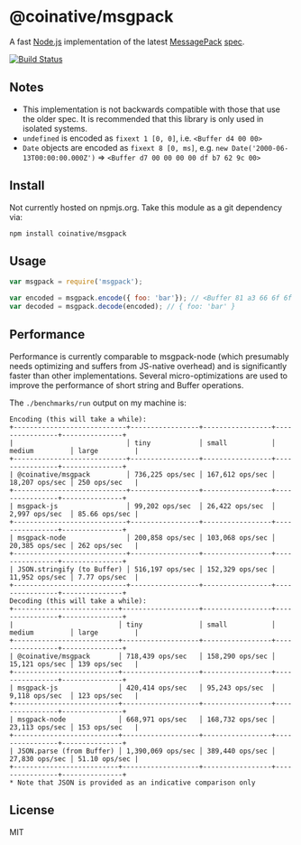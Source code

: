 # @coinative/msgpack

A fast [Node.js](http://nodejs.org) implementation of the latest [MessagePack](http://msgpack.org) [spec](https://github.com/msgpack/msgpack/blob/master/spec.md).

[![Build Status](https://travis-ci.org/coinative/msgpack.svg?branch=master)](https://travis-ci.org/coinative/msgpack)

## Notes

* This implementation is not backwards compatible with those that use the older spec. It is recommended that this library is only used in isolated systems.
* `undefined` is encoded as `fixext 1 [0, 0]`, i.e. `<Buffer d4 00 00>`
* `Date` objects are encoded as `fixext 8 [0, ms]`, e.g. `new Date('2000-06-13T00:00:00.000Z')` => `<Buffer d7 00 00 00 00 df b7 62 9c 00>`

## Install

Not currently hosted on npmjs.org. Take this module as a git dependency via:

```
npm install coinative/msgpack
```

## Usage

```js
var msgpack = require('msgpack');

var encoded = msgpack.encode({ foo: 'bar'}); // <Buffer 81 a3 66 6f 6f a3 62 61 72>
var decoded = msgpack.decode(encoded); // { foo: 'bar' }
```

## Performance

Performance is currently comparable to msgpack-node (which presumably needs optimizing and suffers from JS-native overhead) and is significantly faster than other implementations. Several micro-optimizations are used to improve the performance of short string and Buffer operations.

The `./benchmarks/run` output on my machine is:

```
Encoding (this will take a while):
+----------------------------+-----------------+-----------------+----------------+---------------+
|                            │ tiny            │ small           │ medium         │ large         |
+----------------------------+-----------------+-----------------+----------------+---------------+
| @coinative/msgpack         │ 736,225 ops/sec │ 167,612 ops/sec │ 18,207 ops/sec │ 250 ops/sec   |
+----------------------------+-----------------+-----------------+----------------+---------------+
| msgpack-js                 │ 99,202 ops/sec  │ 26,422 ops/sec  │ 2,997 ops/sec  │ 85.66 ops/sec |
+----------------------------+-----------------+-----------------+----------------+---------------+
| msgpack-node               │ 200,858 ops/sec │ 103,068 ops/sec │ 20,385 ops/sec │ 262 ops/sec   |
+----------------------------+-----------------+-----------------+----------------+---------------+
| JSON.stringify (to Buffer) │ 516,197 ops/sec │ 152,329 ops/sec │ 11,952 ops/sec │ 7.77 ops/sec  |
+----------------------------+-----------------+-----------------+----------------+---------------+
Decoding (this will take a while):
+--------------------------+-------------------+-----------------+----------------+---------------+
|                          │ tiny              │ small           │ medium         │ large         |
+--------------------------+-------------------+-----------------+----------------+---------------+
| @coinative/msgpack       │ 718,439 ops/sec   │ 158,290 ops/sec │ 15,121 ops/sec │ 139 ops/sec   |
+--------------------------+-------------------+-----------------+----------------+---------------+
| msgpack-js               │ 420,414 ops/sec   │ 95,243 ops/sec  │ 9,118 ops/sec  │ 123 ops/sec   |
+--------------------------+-------------------+-----------------+----------------+---------------+
| msgpack-node             │ 668,971 ops/sec   │ 168,732 ops/sec │ 23,113 ops/sec │ 153 ops/sec   |
+--------------------------+-------------------+-----------------+----------------+---------------+
| JSON.parse (from Buffer) │ 1,390,069 ops/sec │ 389,440 ops/sec │ 27,830 ops/sec │ 51.10 ops/sec |
+--------------------------+-------------------+-----------------+----------------+---------------+
* Note that JSON is provided as an indicative comparison only
```

## License

MIT
